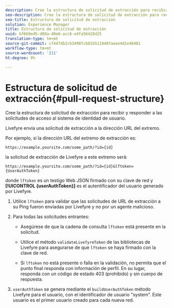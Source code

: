 ```yaml
---
description: Cree la estructura de solicitud de extracción para recibir y responder a las solicitudes de acceso al sistema de identidad de usuario.
seo-description: Cree la estructura de solicitud de extracción para recibir y responder a las solicitudes de acceso al sistema de identidad de usuario.
seo-title: Estructura de solicitud de extracción
solution: Experience Manager
title: Estructura de solicitud de extracción
uuid: bf6b9e45-d08a-48e6-acc6-e4fa56428d25
translation-type: tm+mt
source-git-commit: cf447db2cb3498fcb01b511848faeee4d1e48481
workflow-type: tm+mt
source-wordcount: '211'
ht-degree: 0%

---
```



# Estructura de solicitud de extracción{#pull-request-structure}

Cree la estructura de solicitud de extracción para recibir y responder a las solicitudes de acceso al sistema de identidad de usuario.

Livefyre envía una solicitud de extracción a la dirección URL del extremo.

Por ejemplo, si la dirección URL del extremo de extracción es:

```
https://example.yoursite.com/some_path/?id={id}
```

la solicitud de extracción de Livefyre a este extremo será:

```
https://example.yoursite.com/some_path/?id={id}&lftoken={UserAuthToken}
```

donde `lftoken` es un testigo Web JSON firmado con su clave de red y **[!UICONTROL {userAuthToken}]** es el autentificador del usuario generado por Livefyre.

1. Utilice `lftoken` para validar que las solicitudes de URL de extracción a su Ping fueron enviadas por Livefyre y no por un agente malicioso.
1. Para todas las solicitudes entrantes:

   * Asegúrese de que la cadena de consulta `lftoken` está presente en la solicitud.
   * Utilice el método `validateLivefyreToken` de las bibliotecas de Livefyre para asegurarse de que `lftoken` se haya firmado con la clave de red.

   * Si `lftoken` no está presente o falla en la validación, no permita que el punto final responda con información de perfil. En su lugar, responda con un código de estado 403 (prohibido) y sin cuerpo de respuesta.

1. `userAuthToken` se genera mediante el  `buildUserAuthToken` método Livefyre para el usuario, con el identificador de usuario &quot;system&quot;. Este usuario es el primer usuario creado para cada nueva red.
